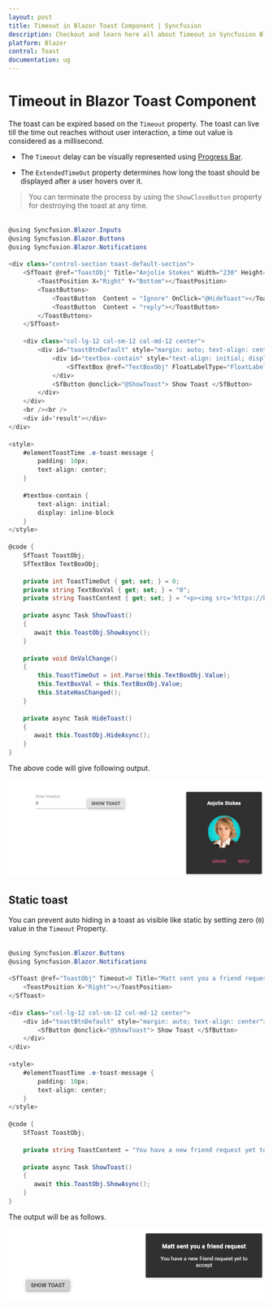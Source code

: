 ```yaml
---
layout: post
title: Timeout in Blazor Toast Component | Syncfusion
description: Checkout and learn here all about Timeout in Syncfusion Blazor Toast component and much more details.
platform: Blazor
control: Toast
documentation: ug
---
```


# Timeout in Blazor Toast Component

The toast can be expired based on the `Timeout` property. The toast can live till the time out reaches without user interaction, a time out value is considered as a millisecond.

* The `Timeout` delay can be visually represented using [Progress Bar](./config/#progress-bar).

* The `ExtendedTimeOut` property determines how long the toast should be displayed after a user hovers over it.

> You can terminate the process by using the `ShowCloseButton` property for destroying the toast at any time.

```csharp

@using Syncfusion.Blazor.Inputs
@using Syncfusion.Blazor.Buttons
@using Syncfusion.Blazor.Notifications

<div class="control-section toast-default-section">
    <SfToast @ref="ToastObj" Title="Anjolie Stokes" Width="230" Height="250" Content="@ToastContent" Timeout="@ToastTimeOut">
        <ToastPosition X="Right" Y="Bottom"></ToastPosition>
        <ToastButtons>
            <ToastButton  Content = "Ignore" OnClick="@HideToast"></ToastButton>
            <ToastButton  Content = "reply"></ToastButton>
        </ToastButtons>
    </SfToast>

    <div class="col-lg-12 col-sm-12 col-md-12 center">
        <div id="toastBtnDefault" style="margin: auto; text-align: center">
            <div id="textbox-contain" style="text-align: initial; display: inline-block;">
                <SfTextBox @ref="TextBoxObj" FloatLabelType="FloatLabelType.Auto" Placeholder="Enter timeOut" Value="@TextBoxVal" ValueChange="@OnValChange"></SfTextBox>
            </div>
            <SfButton @onclick="@ShowToast"> Show Toast </SfButton>
        </div>
    </div>
    <br /><br />
    <div id='result'></div>
</div>

<style>
    #elementToastTime .e-toast-message {
        padding: 10px;
        text-align: center;
    }

    #textbox-contain {
        text-align: initial;
        display: inline-block
    }
</style>

@code {
    SfToast ToastObj;
    SfTextBox TextBoxObj;

    private int ToastTimeOut { get; set; } = 0;
    private string TextBoxVal { get; set; } = "0";
    private string ToastContent { get; set; } = "<p><img src='https://blazor.syncfusion.com/demos/images/toast/laura.png'></p>";

    private async Task ShowToast()
    {
       await this.ToastObj.ShowAsync();
    }

    private void OnValChange()
    {
        this.ToastTimeOut = int.Parse(this.TextBoxObj.Value);
        this.TextBoxVal = this.TextBoxObj.Value;
        this.StateHasChanged();
    }

    private async Task HideToast()
    {
       await this.ToastObj.HideAsync();
    }
}

```

The above code will give following output.

![TimeOut](./images/timeout.png)

## Static toast

You can prevent auto hiding in a toast as visible like static by setting zero (`0`) value in the `Timeout` Property.

```csharp

@using Syncfusion.Blazor.Buttons
@using Syncfusion.Blazor.Notifications

<SfToast @ref="ToastObj" Timeout=0 Title="Matt sent you a friend request" Content="@ToastContent">
    <ToastPosition X="Right"></ToastPosition>
</SfToast>

<div class="col-lg-12 col-sm-12 col-md-12 center">
    <div id="toastBtnDefault" style="margin: auto; text-align: center">
        <SfButton @onclick="@ShowToast"> Show Toast </SfButton>
    </div>
</div>

<style>
    #elementToastTime .e-toast-message {
        padding: 10px;
        text-align: center;
    }
</style>

@code {
    SfToast ToastObj;

    private string ToastContent = "You have a new friend request yet to accept";

    private async Task ShowToast()
    {
       await this.ToastObj.ShowAsync();
    }
}

```

The output will be as follows.

![TimeOut](./images/timeout-static.png)